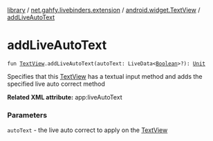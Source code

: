 [library](../../index.md) / [net.gahfy.livebinders.extension](../index.md) / [android.widget.TextView](index.md) / [addLiveAutoText](./add-live-auto-text.md)

# addLiveAutoText

`fun `[`TextView`](https://developer.android.com/reference/android/widget/TextView.html)`.addLiveAutoText(autoText: LiveData<`[`Boolean`](https://kotlinlang.org/api/latest/jvm/stdlib/kotlin/-boolean/index.html)`>?): `[`Unit`](https://kotlinlang.org/api/latest/jvm/stdlib/kotlin/-unit/index.html)

Specifies that this [TextView](https://developer.android.com/reference/android/widget/TextView.html) has a textual input method and adds the specified live auto
correct method

**Related XML attribute:** app:liveAutoText

### Parameters

`autoText` - the live auto correct to apply on the [TextView](https://developer.android.com/reference/android/widget/TextView.html)